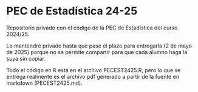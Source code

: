 # PEC de Estadística 24-25

Repositorio privado con el código de la PEC de Estadística del curso 2024/25.

Lo mantendré privado hasta que pase el plazo para entregarla (2 de mayo de 2025) porque no se permite compartir para que cada alumno haga la suya sin copiar.

Todo el código en R está en el archivo PECEST2425.R, pero lo que se entrega realmente es el archivo pdf generado a partir de la fuente en markdown (PECEST2425.md).
